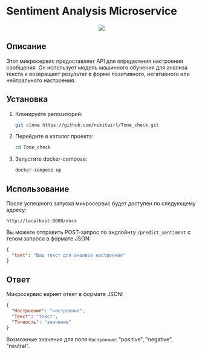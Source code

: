 # Sentiment Analysis Microservice

<p align="center">
  <img src="https://downloader.disk.yandex.ru/preview/68aad220c7a8c5421488883f0b043ba19c660bd8044e8bd47834ac2349f0d2a9/65baa1ff/IEu4thWZ5QKeK8ya-wsbVIOxDNWJaLVvqxarU8gM_jUJjNjY6o8EkZKDsHuw5Mm8BO82Gj-2Yuvm67GxDFqLnw%3D%3D?uid=0&filename=00053-1901053811.png&disposition=inline&hash=&limit=0&content_type=image%2Fpng&owner_uid=0&tknv=v2&size=1722x1281">
</p>

## Описание

Этот микросервис предоставляет API для определения настроения сообщения. Он использует модель машинного обучения для анализа текста и возвращает результат в форме позитивного, негативного или нейтрального настроения.

## Установка

1. Клонируйте репозиторий:

   ```bash
   git clone https://github.com/nikitairl/Tone_check.git
   ```

2. Перейдите в каталог проекта:

   ```bash
   cd Tone_check

   ```

3. Запустите docker-compose:

   ```bash
   docker-compose up
   ```

## Использование

После успешного запуска микросервис будет доступен по следующему адресу:

```
http://localhost:8080/docs
```

Вы можете отправить POST-запрос по эндпойнту `/predict_sentiment` с телом запроса в формате JSON:

```json
{
  "text": "Ваш текст для анализа настроения"
}
```

## Ответ

Микросервис вернет ответ в формате JSON:

```json
{
  "Настроение": "настроение",
  "Текст": "текст",
  "Точность": "значение"
}
```

Возможные значения для поля `Настроение`: "positive", "negative", "neutral".
